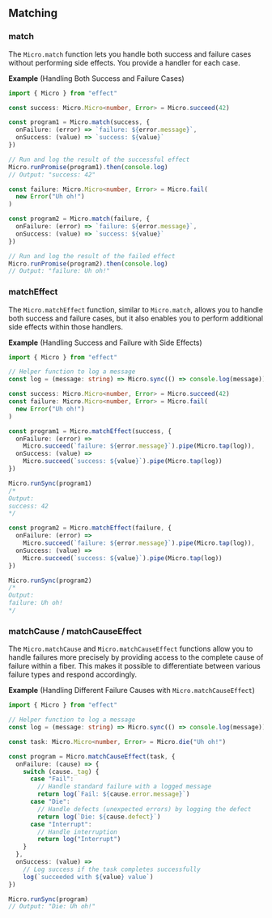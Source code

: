 ## Matching

### match

The `Micro.match` function lets you handle both success and failure cases without performing side effects. You provide a handler for each case.

**Example** (Handling Both Success and Failure Cases)

```ts twoslash
import { Micro } from "effect"

const success: Micro.Micro<number, Error> = Micro.succeed(42)

const program1 = Micro.match(success, {
  onFailure: (error) => `failure: ${error.message}`,
  onSuccess: (value) => `success: ${value}`
})

// Run and log the result of the successful effect
Micro.runPromise(program1).then(console.log)
// Output: "success: 42"

const failure: Micro.Micro<number, Error> = Micro.fail(
  new Error("Uh oh!")
)

const program2 = Micro.match(failure, {
  onFailure: (error) => `failure: ${error.message}`,
  onSuccess: (value) => `success: ${value}`
})

// Run and log the result of the failed effect
Micro.runPromise(program2).then(console.log)
// Output: "failure: Uh oh!"
```

### matchEffect

The `Micro.matchEffect` function, similar to `Micro.match`, allows you to handle both success and failure cases, but it also enables you to perform additional side effects within those handlers.

**Example** (Handling Success and Failure with Side Effects)

```ts twoslash
import { Micro } from "effect"

// Helper function to log a message
const log = (message: string) => Micro.sync(() => console.log(message))

const success: Micro.Micro<number, Error> = Micro.succeed(42)
const failure: Micro.Micro<number, Error> = Micro.fail(
  new Error("Uh oh!")
)

const program1 = Micro.matchEffect(success, {
  onFailure: (error) =>
    Micro.succeed(`failure: ${error.message}`).pipe(Micro.tap(log)),
  onSuccess: (value) =>
    Micro.succeed(`success: ${value}`).pipe(Micro.tap(log))
})

Micro.runSync(program1)
/*
Output:
success: 42
*/

const program2 = Micro.matchEffect(failure, {
  onFailure: (error) =>
    Micro.succeed(`failure: ${error.message}`).pipe(Micro.tap(log)),
  onSuccess: (value) =>
    Micro.succeed(`success: ${value}`).pipe(Micro.tap(log))
})

Micro.runSync(program2)
/*
Output:
failure: Uh oh!
*/
```

### matchCause / matchCauseEffect

The `Micro.matchCause` and `Micro.matchCauseEffect` functions allow you to handle failures more precisely by providing access to the complete cause of failure within a fiber. This makes it possible to differentiate between various failure types and respond accordingly.

**Example** (Handling Different Failure Causes with `Micro.matchCauseEffect`)

```ts twoslash
import { Micro } from "effect"

// Helper function to log a message
const log = (message: string) => Micro.sync(() => console.log(message))

const task: Micro.Micro<number, Error> = Micro.die("Uh oh!")

const program = Micro.matchCauseEffect(task, {
  onFailure: (cause) => {
    switch (cause._tag) {
      case "Fail":
        // Handle standard failure with a logged message
        return log(`Fail: ${cause.error.message}`)
      case "Die":
        // Handle defects (unexpected errors) by logging the defect
        return log(`Die: ${cause.defect}`)
      case "Interrupt":
        // Handle interruption
        return log("Interrupt")
    }
  },
  onSuccess: (value) =>
    // Log success if the task completes successfully
    log(`succeeded with ${value} value`)
})

Micro.runSync(program)
// Output: "Die: Uh oh!"
```
